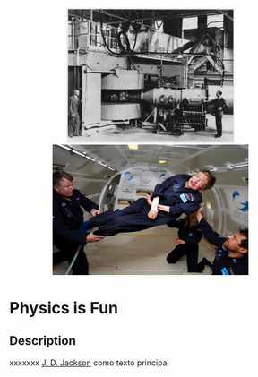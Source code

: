 <p align="center">
  <img src="pics/Berkeley_60-inch_cyclotron.jpg" width="300" title="hover text">
  <img src="pics/Hawking_in_Zero_Gravity_NASA.jpg" width="350" title="hover text">
</p>

<p align="center">
  <H1> Physics is Fun </H1>
</p>


## Description

xxxxxxx [J. D. Jackson](https://en.wikipedia.org/wiki/Classical_Electrodynamics_(book)) como texto principal 
